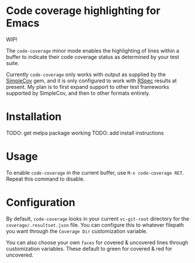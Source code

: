 Code coverage highlighting for Emacs
=======================================================

WIP!

The `code-coverage` minor mode enables the highlighting of lines
within a buffer to indicate their code coverage status as determined
by your test suite.

Currently `code-coverage` only works with output as supplied by the
[SimpleCov](https://github.com/colszowka/simplecov) gem, and it is
only configured to work with [RSpec](https://github.com/rspec/rspec)
results at present. My plan is to first expand support to other test
frameworks supported by SimpleCov, and then to other formats entirely.

Installation
=============

TODO: get melpa package working
TODO: add install instructions

Usage
=====

To enable `code-coverage` in the current buffer, use `M-x
code-coverage RET`. Repeat this command to disable.

Configuration
====

By default, `code-coverage` looks in your current `vc-git-root`
directory for the `coverage/.resultset.json` file. You can configure
this to whatever filepath you want through the `Coverage Dir`
customization variable.

You can also choose your own `faces` for covered & uncovered lines
through customization variables. These default to green for covered &
red for uncovered.
